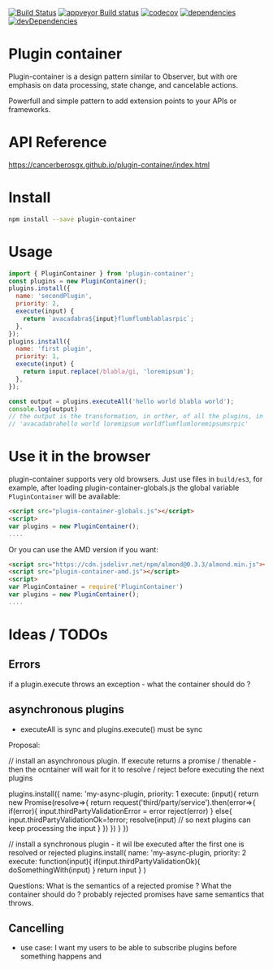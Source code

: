[![Build Status](https://travis-ci.org/cancerberoSgx/plugin-container.png?branch=master)](https://travis-ci.org/cancerberoSgx/plugin-container) [![appveyor Build status](https://ci.appveyor.com/api/projects/status/w3ynfan159ejobkv/branch/master?svg=true)](https://ci.appveyor.com/project/cancerberoSgx/plugin-container/branch/master) [![codecov](https://codecov.io/gh/cancerberoSgx/plugin-container/branch/master/graph/badge.svg)](https://codecov.io/gh/cancerberoSgx/plugin-container/tree/master/packages/plugin-container/src) [![dependencies](https://david-dm.org/cancerberosgx/plugin-container/status.svg)](https://david-dm.org/cancerberosgx/plugin-container?path=packages/plugin-container) [![devDependencies](https://david-dm.org/cancerberosgx/plugin-container/dev-status.svg)](https://david-dm.org/cancerberosgx/plugin-container-dev?path=packages/plugin-container#info=devDependencies)


# Plugin container

 Plugin-container is a design pattern similar to Observer, but with ore emphasis on data processing, state change, and cancelable actions.   
 
 Powerfull and simple pattern to add extension points to your APIs or frameworks.  

# API Reference

https://cancerberosgx.github.io/plugin-container/index.html

# Install 

```sh
npm install --save plugin-container
```

# Usage

```js
import { PluginContainer } from 'plugin-container';
const plugins = new PluginContainer();
plugins.install({
  name: 'secondPlugin',
  priority: 2,
  execute(input) {
    return `avacadabra${input}flumflumblablasrpic`;
  },
});
plugins.install({
  name: 'first plugin',
  priority: 1,
  execute(input) {
    return input.replace(/blabla/gi, 'loremipsum');
  },
});

const output = plugins.executeAll('hello world blabla world');
console.log(output)
// the output is the transformation, in orther, of all the plugins, in this case:
// 'avacadabrahello world loremipsum worldflumflumloremipsumsrpic'
```

# Use it in the browser

plugin-container supports very old browsers. Just use files in `build/es3`, for example, after loading plugin-container-globals.js the global variable `PluginContainer` will be available: 

```html
<script src="plugin-container-globals.js"></script>
<script>
var plugins = new PluginContainer();
....
``` 

Or you can use the AMD version if you want: 


```html
<script src="https://cdn.jsdelivr.net/npm/almond@0.3.3/almond.min.js"></script>
<script src="plugin-container-amd.js"></script>
<script>
var PluginContainer = require('PluginContainer')
var plugins = new PluginContainer();
....
``` 


# Ideas / TODOs

## Errors

if a plugin.execute throws an exception - what the container should do ? 


## asynchronous plugins

 * executeAll is sync and plugins.execute() must be sync

Proposal: 

// install an asynchronous plugin. If execute returns a promise / thenable - then the ocntainer will wait for it to resolve / reject before executing the next plugins

plugins.install({
  name: 'my-async-plugin,
  priority: 1
  execute: (input){
    return new Promise(resolve=>{
      return request('third/party/service').then(error=>{
        if(error){
          input.thirdPartyValidationError = error
          reject(error)
        }
        else{
          input.thirdPartyValidationOk=!error;
          resolve(input) // so next plugins can keep processing the input
        }
      })
    })
  }
})

// install a synchronous plugin - it wil lbe executed after the first one is resolved or rejected
plugins.install(
  name: 'my-async-plugin,
  priority: 2
  execute: function(input){
    if(input.thirdPartyValidationOk){
      doSomethingWith(input)
    }
    return input
  }
)

Questions: What is the semantics of a rejected promise ? What the container should do ? probably rejected promises have same semantics that throws. 


## Cancelling

* use case: I want my users to be able to subscribe plugins before something happens and  